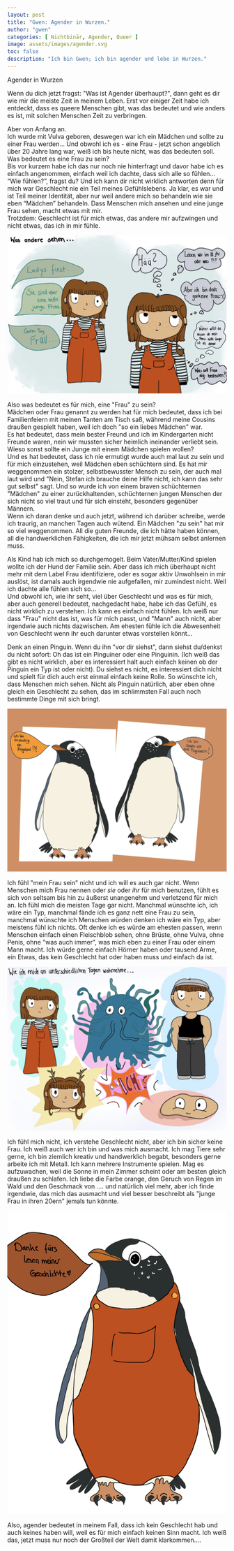 ```yaml
---
layout: post
title: "Gwen: Agender in Wurzen."
author: "gwen"
categories: [ Nichtbinär, Agender, Queer ]
image: assets/images/agender.svg
toc: false
description: "Ich bin Gwen; ich bin agender und lebe in Wurzen."
---
```


Agender in Wurzen

Wenn du dich jetzt fragst: "Was ist Agender überhaupt?", dann geht es dir wie mir die meiste Zeit in meinem Leben. Erst vor einiger Zeit habe ich entdeckt, dass es queere Menschen gibt, was das bedeutet und wie anders es ist, mit solchen Menschen Zeit zu verbringen.

Aber von Anfang an.  
Ich wurde mit Vulva geboren, deswegen war ich ein Mädchen und sollte zu einer Frau werden… Und obwohl ich es - eine Frau - jetzt schon angeblich über 20 Jahre lang war, weiß ich bis heute nicht, was das bedeuten soll. Was bedeutet es eine Frau zu sein?  
Bis vor kurzem habe ich das nur noch nie hinterfragt und davor habe ich es einfach angenommen,  einfach weil ich dachte, dass sich alle so fühlen…  
“Wie fühlen?”, fragst du? Und ich kann dir nicht wirklich antworten denn für mich war Geschlecht nie ein Teil meines Gefühlslebens. Ja klar, es war und ist Teil meiner Identität, aber nur weil andere mich so behandeln wie sie eben “Mädchen” behandeln. Dass Menschen mich ansehen und eine junge Frau sehen, macht etwas mit mir.  
Trotzdem: Geschlecht ist für mich etwas, das andere mir aufzwingen und nicht etwas, das ich in mir fühle.


![Ein gemaltes Bild mit zweimal Gwen in einer orangenen Latzhose. Überschrift: "Was andere sehen...". Von links Sprechblasen: "Ladys first...", "Sie sind aber eine nette junge Frau.", "Gute Tag Frau...". Bei Gwen sind Denkblasen: "Hää?", "Leben wir im 18. jhr oder was?!?", "Aber ich bin doch gar keine Frau :'(", "Woher willst du wissen ob mein Penis nicht länger ist als deiner", "Was soll Frau eig. bedeuten?".](/assets/images/gwen_bild1.webp)

Also was bedeutet es für mich, eine "Frau" zu sein?  
Mädchen oder Frau genannt zu werden hat für mich bedeutet, dass ich bei Familienfeiern mit meinen Tanten am Tisch saß, während meine Cousins draußen gespielt haben, weil ich doch "so ein liebes Mädchen" war.  
Es hat bedeutet, dass mein bester Freund und ich im Kindergarten nicht Freunde waren, nein wir mussten sicher heimlich ineinander verliebt sein. Wieso sonst sollte ein Junge mit einem Mädchen spielen wollen?  
Und es hat bedeutet, dass ich nie ermutigt wurde auch mal laut zu sein und für mich einzustehen, weil Mädchen eben schüchtern sind. Es hat mir weggenommen ein stolzer, selbstbewusster Mensch zu sein, der auch mal laut wird und "Nein, Stefan ich brauche deine Hilfe nicht, ich kann das sehr gut selbst" sagt. Und so wurde ich von einem braven schüchternen "Mädchen" zu einer zurückhaltenden, schüchternen jungen Menschen der sich nicht so viel traut und für sich einsteht, besonders gegenüber Männern.  
Wenn ich daran denke und auch jetzt, während ich darüber schreibe, werde ich traurig, an manchen Tagen auch wütend. Ein Mädchen "zu sein" hat mir so viel weggenommen.  All die guten Freunde, die ich hätte haben können, all die handwerklichen Fähigkeiten, die ich mir jetzt mühsam selbst anlernen muss.

Als Kind hab ich mich so durchgemogelt. Beim Vater/Mutter/Kind spielen wollte ich der Hund der Familie sein. Aber dass ich mich überhaupt nicht mehr mit dem Label Frau identifiziere, oder es sogar aktiv Unwohlsein in mir auslöst, ist damals auch irgendwie nie aufgefallen, mir zumindest nicht. Weil ich dachte alle fühlen sich so…  
Und obwohl ich, wie ihr seht, viel über Geschlecht und was es für mich, aber auch generell bedeutet, nachgedacht habe, habe ich das Gefühl, es nicht wirklich zu verstehen. Ich kann es einfach nicht fühlen. Ich weiß nur dass "Frau" nicht das ist, was für mich passt, und "Mann" auch nicht, aber irgendwie auch nichts dazwischen. Am ehesten fühle ich die Abwesenheit von Geschlecht wenn ihr euch darunter etwas vorstellen könnt…

Denk an einen Pinguin. Wenn du ihn "vor dir siehst", dann siehst du/denkst du nicht sofort: Oh das ist ein Pinguiner oder eine Pinguinin. (Ich weiß das gibt es nicht wirklich, aber es interessiert halt auch einfach keinen ob der Pinguin ein Typ ist oder nicht). Du siehst es nicht, es interessiert dich nicht und spielt für dich auch erst einmal einfach keine Rolle. So wünschte ich, dass Menschen mich sehen. Nicht als Pinguin natürlich, aber eben ohne gleich ein Geschlecht zu sehen, das im schlimmsten Fall auch noch bestimmte Dinge mit sich bringt.

![Zwei Pinguine. Der linke sagt: "Ich bin eindeutig ein Pinguiner!!!", der rechte: "Ich bin sowas von eine Pinguinerin!"](/assets/images/gwen_bild3.webp)

Ich fühl "mein Frau sein" nicht und ich will es auch gar nicht. Wenn Menschen mich Frau nennen oder *sie* oder *ihr* für mich benutzen, fühlt es sich von seltsam bis hin zu äußerst unangenehm und verletzend für mich an. Ich fühl mich die meisten Tage gar nicht. Manchmal wünschte ich, ich wäre ein Typ, manchmal fände ich es ganz nett eine Frau zu sein, manchmal wünschte ich Menschen würden denken ich wäre ein Typ, aber meistens fühl ich nichts. Oft denke ich es würde am ehesten passen, wenn Menschen einfach einen Fleischblob sehen, ohne Brüste, ohne Vulva, ohne Penis, ohne "was auch immer", was mich eben zu einer Frau oder einem Mann macht. Ich würde gerne einfach Hörner haben oder tausend Arme, ein Etwas, das kein Geschlecht hat oder haben muss und einfach da ist.

![Bildüberschrift: "Wie ich mich an unterschiedlichen Tagen wahrnehme..:". Dazu ein Bild von Gwen, einem Monster, einem männlich gelesenen Menschen, Gwen mit Hörnern, einem Fleischblob, und einer Explosion, in der "NICHTS" steht.](/assets/images/gwen_bild2.webp)

Ich fühl mich nicht, ich verstehe Geschlecht nicht, aber ich bin sicher keine Frau. Ich weiß auch wer ich bin und was mich ausmacht. Ich mag Tiere sehr gerne, ich bin ziemlich kreativ und handwerklich begabt, besonders gerne arbeite ich mit Metall. Ich kann mehrere Instrumente spielen. Mag es aufzuwachen, weil die Sonne in mein Zimmer scheint oder am besten gleich draußen zu schlafen. Ich liebe die Farbe orange, den Geruch von Regen im Wald und den Geschmack von .... und natürlich viel mehr, aber ich finde irgendwie, das mich das ausmacht und viel besser beschreibt als "junge Frau in ihren 20ern" jemals tun könnte.

![Ein Pinguin mit orangenen Latzhose, der "Danke fürs Lesen meiner Geschichte <3" sagt.](/assets/images/gwen_bild4.webp)

Also, agender bedeutet in meinem Fall, dass ich kein Geschlecht hab und auch keines haben will, weil es für mich einfach keinen Sinn macht. Ich weiß das, jetzt muss nur noch der Großteil der Welt damit klarkommen....
